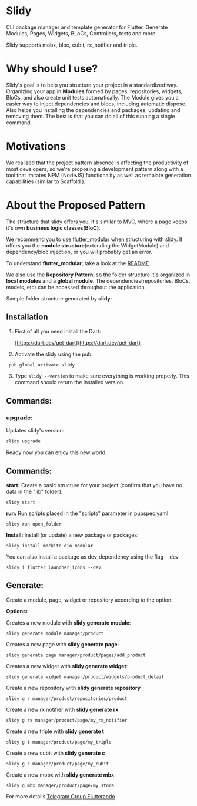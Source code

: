# Slidy

CLI package manager and template generator for Flutter. Generate Modules, Pages, Widgets, BLoCs, Controllers, tests and more.

Slidy supports mobx, bloc, cubit, rx_notifier and triple.

# Why should I use?

Slidy's goal is to help you structure your project in a standardized way. Organizing your app in **Modules** formed by pages, repositories, widgets, BloCs, and also create unit tests automatically. The Module gives you a easier way to inject dependencies and blocs, including automatic dispose. Also helps you installing the dependencies and packages, updating and removing them. The best is that you can do all of this running a single command.

# Motivations

We realized that the project pattern absence is affecting the productivity of most developers, so we're proposing a development pattern along with a tool that imitates NPM (NodeJS) functionality as well as template generation capabilities (similar to Scaffold ).

# About the Proposed Pattern

The structure that slidy offers you, it's similar to MVC, where a page keeps it's own **business logic classes(BloC)**.

We recommend you to use [flutter_modular](https://pub.dev/packages/flutter_modular) when structuring with slidy. It offers you the **module structure**(extending the WidgetModule) and dependency/bloc injection, or you will probably get an error.

To understand **flutter_modular**, take a look at the [README](https://github.com/Flutterando/modular/blob/master/README.md).

We also use the **Repository Pattern**, so the folder structure it's organized in **local modules** and a **global module**. The dependencies(repositories, BloCs, models, etc) can be accessed throughout the application.

Sample folder structure generated by **slidy**:

## Installation

1. First of all you need install the Dart:

    [https://dart.dev/get-dart](https://dart.dev/get-dart)

2. Activate the slidy using the pub:

```bash
 pub global activate slidy
```

3. Type `slidy --version` to make sure everything is working properly. This command should return the installed version.

## Commands:

### upgrade:

Updates slidy's version:

```bash
slidy upgrade
```

Ready now you can enjoy this new world.

## Commands:    
  **start:** 
     Create a basic structure for your project (confirm that you have no data in the "lib" folder).
```  
slidy start
```     

**run:** 
     Run scripts placed in the "scripts" parameter in pubspec.yaml
```  
slidy run open_folder
```   

**Install:**
Install (or update) a new package or packages:
```
slidy install mockito dio modular
```
You can also install a package as dev_dependency using the flag --dev
```
slidy i flutter_launcher_icons --dev
``` 

## Generate:

Create a module, page, widget or repository according to the option.
    
**Options:**
    
Creates a new module with **slidy generate module**:
``` 
slidy generate module manager/product
``` 

Creates a new page with **slidy generate page**:
```
slidy generate page manager/product/pages/add_product
``` 
            
Creates a new widget with **slidy generate widget**:
```
slidy generate widget manager/product/widgets/product_detail
``` 
          
Create a new repository with **slidy generate repository**
```
slidy g r manager/product/repositories/product
``` 

Create a new rx notifier with **slidy generate rx**
```
slidy g rx manager/product/page/my_rx_notifier
``` 

Create a new triple with **slidy generate t**
```
slidy g t manager/product/page/my_triple
``` 

Create a new cubit with **slidy generate c**
```
slidy g c manager/product/page/my_cubit
``` 

Create a new mobx with **slidy generate mbx**
```
slidy g mbx manager/product/page/my_store
``` 

For more details [Telegram Group Flutterando](https://t.me/flutterando)

